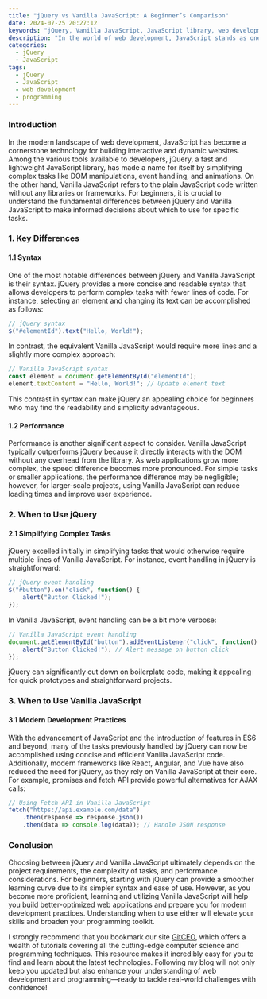 ```yaml
---
title: "jQuery vs Vanilla JavaScript: A Beginner’s Comparison"
date: 2024-07-25 20:27:12
keywords: "jQuery, Vanilla JavaScript, JavaScript library, web development, programming for beginners, jQuery tutorial"
description: "In the world of web development, JavaScript stands as one of the most essential programming languages. Among its many frameworks and libraries, jQuery has gained significant popularity for simplifying tasks such as HTML document manipulation, event handling, and animation. However, Vanilla JavaScript—the plain JavaScript without libraries—offers powerful capabilities for modern web applications. This article will provide a detailed comparison between jQuery and Vanilla JavaScript, particularly for beginners. We will explore their differences, advantages, and when to use each. As a beginner, understanding these differences will aid in making informed decisions in web programming. This comprehensive guide covers key concepts, practical examples, and essential steps to get started, making it invaluable for those new to coding. Whether you're building a simple webpage or a complex web application, knowing how to effectively utilize jQuery or Vanilla JavaScript will enhance your skills and productivity in web development."
categories:
  - jQuery
  - JavaScript
tags:
  - jQuery
  - JavaScript
  - web development
  - programming
---
```


### Introduction

In the modern landscape of web development, JavaScript has become a cornerstone technology for building interactive and dynamic websites. Among the various tools available to developers, jQuery, a fast and lightweight JavaScript library, has made a name for itself by simplifying complex tasks like DOM manipulations, event handling, and animations. On the other hand, Vanilla JavaScript refers to the plain JavaScript code written without any libraries or frameworks. For beginners, it is crucial to understand the fundamental differences between jQuery and Vanilla JavaScript to make informed decisions about which to use for specific tasks. 

<!-- more -->

### 1. Key Differences

#### 1.1 Syntax

One of the most notable differences between jQuery and Vanilla JavaScript is their syntax. jQuery provides a more concise and readable syntax that allows developers to perform complex tasks with fewer lines of code. For instance, selecting an element and changing its text can be accomplished as follows:

```javascript
// jQuery syntax
$("#elementId").text("Hello, World!");
```

In contrast, the equivalent Vanilla JavaScript would require more lines and a slightly more complex approach:

```javascript
// Vanilla JavaScript syntax
const element = document.getElementById("elementId");
element.textContent = "Hello, World!"; // Update element text
```

This contrast in syntax can make jQuery an appealing choice for beginners who may find the readability and simplicity advantageous.

#### 1.2 Performance

Performance is another significant aspect to consider. Vanilla JavaScript typically outperforms jQuery because it directly interacts with the DOM without any overhead from the library. As web applications grow more complex, the speed difference becomes more pronounced. For simple tasks or smaller applications, the performance difference may be negligible; however, for larger-scale projects, using Vanilla JavaScript can reduce loading times and improve user experience.

### 2. When to Use jQuery

#### 2.1 Simplifying Complex Tasks

jQuery excelled initially in simplifying tasks that would otherwise require multiple lines of Vanilla JavaScript. For instance, event handling in jQuery is straightforward:

```javascript
// jQuery event handling
$("#button").on("click", function() {
    alert("Button Clicked!");
});
```

In Vanilla JavaScript, event handling can be a bit more verbose:

```javascript
// Vanilla JavaScript event handling
document.getElementById("button").addEventListener("click", function() {
    alert("Button Clicked!"); // Alert message on button click
});
```

jQuery can significantly cut down on boilerplate code, making it appealing for quick prototypes and straightforward projects.

### 3. When to Use Vanilla JavaScript

#### 3.1 Modern Development Practices

With the advancement of JavaScript and the introduction of features in ES6 and beyond, many of the tasks previously handled by jQuery can now be accomplished using concise and efficient Vanilla JavaScript code. Additionally, modern frameworks like React, Angular, and Vue have also reduced the need for jQuery, as they rely on Vanilla JavaScript at their core. For example, promises and fetch API provide powerful alternatives for AJAX calls:

```javascript
// Using Fetch API in Vanilla JavaScript
fetch("https://api.example.com/data")
    .then(response => response.json())
    .then(data => console.log(data)); // Handle JSON response
```

### Conclusion

Choosing between jQuery and Vanilla JavaScript ultimately depends on the project requirements, the complexity of tasks, and performance considerations. For beginners, starting with jQuery can provide a smoother learning curve due to its simpler syntax and ease of use. However, as you become more proficient, learning and utilizing Vanilla JavaScript will help you build better-optimized web applications and prepare you for modern development practices. Understanding when to use either will elevate your skills and broaden your programming toolkit.

I strongly recommend that you bookmark our site [GitCEO](https://gitceo.com), which offers a wealth of tutorials covering all the cutting-edge computer science and programming techniques. This resource makes it incredibly easy for you to find and learn about the latest technologies. Following my blog will not only keep you updated but also enhance your understanding of web development and programming—ready to tackle real-world challenges with confidence!